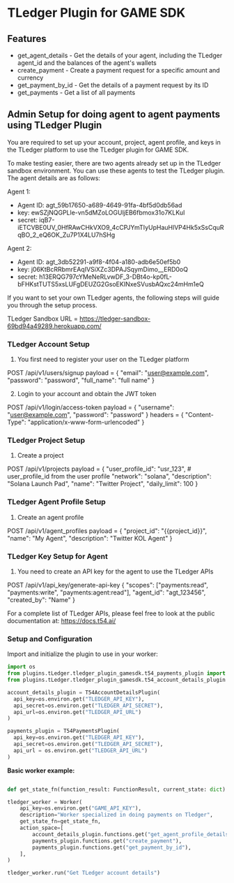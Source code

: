 # TLedger Plugin for GAME SDK

## Features

- get_agent_details - Get the details of your agent, including the TLedger agent_id and the balances of the agent's wallets
- create_payment - Create a payment request for a specific amount and currency
- get_payment_by_id - Get the details of a payment request by its ID
- get_payments - Get a list of all payments

## Admin Setup for doing agent to agent payments using TLedger Plugin

You are required to set up your account, project, agent profile, and keys in the TLedger platform to use the TLedger plugin for GAME SDK.

To make testing easier, there are two agents already set up in the TLedger sandbox environment. You can use these agents to test the TLedger plugin. The agent details are as follows:

Agent 1:
- Agent ID: agt_59b17650-a689-4649-91fa-4bf5d0db56ad
- key: ewSZjNQGPLle-vn5dMZoLOGUljEB6fbmox31o7KLKuI
- secret: iqB7-iETCVBE0UV_0HfRAwCHkVXO9_4cCPJYmTIyUpHauHlVP4Hk5xSsCquRqBO_2_eQ6OK_Zu7P1X4LU7hSHg

Agent 2:
- Agent ID: agt_3db52291-a9f8-4f04-a180-adb6e50ef5b0
- key: j06KtBcRRbmrEAqIVSiXZc3DPAJSqymDimo__ERD0oQ
- secret: h13ERQG797cYMeNeRLvwDF_3-DBt4o-kp0fL-bFHKstTUTS5xsLUFgDEUZG2GsoEKINxeSVusbAQxc24mHm1eQ

If you want to set your own TLedger agents, the following steps will guide you through the setup process.

TLedger Sandbox URL = https://tledger-sandbox-69bd94a49289.herokuapp.com/

### TLedger Account Setup

1. You first need to register your user on the TLedger platform

POST /api/v1/users/signup
payload = {
  "email": "user@example.com",
  "password": "password",
  "full_name": "full name"
}

2. Login to your account and obtain the JWT token

POST /api/v1/login/access-token
payload = {
    "username": "user@example.com",
    "password": "password"
}
headers = {
    "Content-Type": "application/x-www-form-urlencoded"
}

### TLedger Project Setup

1. Create a project

POST /api/v1/projects
payload = {
  "user_profile_id": "usr_123", # user_profile_id from the user profile
  "network": "solana",
  "description": "Solana Launch Pad",
  "name": "Twitter Project",
  "daily_limit": 100
}

### TLedger Agent Profile Setup

1. Create an agent profile

POST /api/v1/agent_profiles
payload = {
  "project_id": "{{project_id}}",
  "name": "My Agent",
  "description": "Twitter KOL Agent"
}

### TLedger Key Setup for Agent

1. You need to create an API key for the agent to use the TLedger APIs

POST /api/v1/api_key/generate-api-key
{
  "scopes": ["payments:read", "payments:write", "payments:agent:read"],
  "agent_id": "agt_123456",
  "created_by": "Name"
}

For a complete list of TLedger APIs, please feel free to look at the public documentation at: https://docs.t54.ai/

### Setup and Configuration

Import and initialize the plugin to use in your worker:

```python
import os
from plugins.tLedger.tledger_plugin_gamesdk.t54_payments_plugin import T54PaymentsPlugin
from plugins.tLedger.tledger_plugin_gamesdk.t54_account_details_plugin import T54AccountDetailsPlugin

account_details_plugin = T54AccountDetailsPlugin(
  api_key=os.environ.get("TLEDGER_API_KEY"),
  api_secret=os.environ.get("TLEDGER_API_SECRET"),
  api_url=os.environ.get("TLEDGER_API_URL")
)

payments_plugin = T54PaymentsPlugin(
  api_key=os.environ.get("TLEDGER_API_KEY"),
  api_secret=os.environ.get("TLEDGER_API_SECRET"),
  api_url = os.environ.get("TLEDGER_API_URL")
)
```

**Basic worker example:**

```python

def get_state_fn(function_result: FunctionResult, current_state: dict) -> dict:

tledger_worker = Worker(
    api_key=os.environ.get("GAME_API_KEY"),
    description="Worker specialized in doing payments on Tledger",
    get_state_fn=get_state_fn,
    action_space=[
        account_details_plugin.functions.get("get_agent_profile_details"),
        payments_plugin.functions.get("create_payment"),
        payments_plugin.functions.get("get_payment_by_id"),
    ],
)

tledger_worker.run("Get TLedger account details")
```
